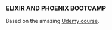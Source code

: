 ### ELIXIR AND PHOENIX BOOTCAMP

Based on the amazing [Udemy course](https://www.udemy.com/the-complete-elixir-and-phoenix-bootcamp-and-tutorial/learn/v4/t/lecture/5911710?start=0).